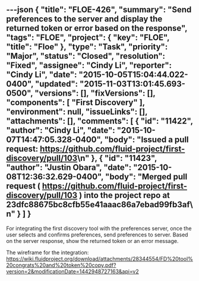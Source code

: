 ---json
{
  "title": "FLOE-426",
  "summary": "Send preferences to the server and display the returned token or error based on the response",
  "tags": "FLOE",
  "project": {
    "key": "FLOE",
    "title": "Floe"
  },
  "type": "Task",
  "priority": "Major",
  "status": "Closed",
  "resolution": "Fixed",
  "assignee": "Cindy Li",
  "reporter": "Cindy Li",
  "date": "2015-10-05T15:04:44.022-0400",
  "updated": "2015-11-03T13:01:45.693-0500",
  "versions": [],
  "fixVersions": [],
  "components": [
    "First Discovery"
  ],
  "environment": null,
  "issueLinks": [],
  "attachments": [],
  "comments": [
    {
      "id": "11422",
      "author": "Cindy Li",
      "date": "2015-10-07T14:47:05.328-0400",
      "body": "Issued a pull request: <https://github.com/fluid-project/first-discovery/pull/103>\n"
    },
    {
      "id": "11423",
      "author": "Justin Obara",
      "date": "2015-10-08T12:36:32.629-0400",
      "body": "Merged pull request ( <https://github.com/fluid-project/first-discovery/pull/103> ) into the project repo at 23dfc88675bc8cfb55e41aaac86a7ebad99fb3af\n"
    }
  ]
}
---
For integrating the first discovery tool with the preferences server, once the user selects and confirms preferences, send preferences to server. Based on the server response, show the returned token or an error message.

The wireframe for the integration: <https://wiki.fluidproject.org/download/attachments/28344554/FD%20tool%20congrats%20and%20token%20copy.pdf?version=2&modificationDate=1442948727163&api=v2>

        